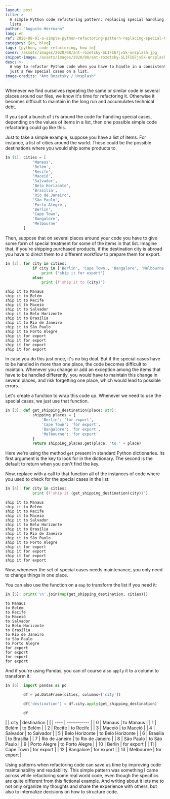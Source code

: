 ```yaml
---
layout: post
title: >-
  A simple Python code refactoring pattern: replacing special handling in
  lists
author: "Augusto Herrmann"
lang: en
ref: 2020-08-01-a-simple-python-refactoring-pattern-replacing-special-handling-in-lists
category: [en, blog]
tags: [python, code refactoring, how to]
cover: /assets/images/2020/08/ant-rozetsky-SLIFI67jv5k-unsplash.jpg
snippet-image: /assets/images/2020/08/ant-rozetsky-SLIFI67jv5k-unsplash.jpg
desc: >-
  A way to refactor Python code when you have to handle in a consistent way
  just a few special cases on a list.
image-credits: "Ant Rozetsky / Unsplash"
---
```


Whenever we find ourselves repeating the same or similar code in several
places around our files, we know it's time for refactoring it. Otherwise
it becomes difficult to maintain in the long run and accumulates technical
debt.

If you spot a bunch of `if`s around the code for handling special cases,
depending on the values of items in a list, then one possible simple code
refactoring could go like this.

Just to take a simple example, suppose you have a list of items. For
instance, a list of cities around the world. These could be the possible
destinations where you would ship some products to.

```python
In [1]: cities = [
            'Manaus',
            'Belém',
            'Recife',
            'Maceió',
            'Salvador',
            'Belo Horizonte',
            'Brasília',
            'Rio de Janeiro',
            'São Paulo',
            'Porto Alegre',
            'Berlin',
            'Cape Town',
            'Bangalore',
            'Melbourne'
        ]
```

Then, suppose that on several places around your code you have to give some
form of special treatment for some of the items in that list. Imagine that,
if you're shipping purchased products, if the destination city is abroad you
have to direct them to a different workflow to prepare them for export.

```python
In [2]: for city in cities:
            if city in ['Berlin', 'Cape Town', 'Bangalore', 'Melbourne']:
                print ('ship it for export')
            else:
                print (f'ship it to {city}')
```
```
ship it to Manaus
ship it to Belém
ship it to Recife
ship it to Maceió
ship it to Salvador
ship it to Belo Horizonte
ship it to Brasília
ship it to Rio de Janeiro
ship it to São Paulo
ship it to Porto Alegre
ship it for export
ship it for export
ship it for export
ship it for export
```

In case you do this just once, it's no big deal. But if the special cases have
to be handled in more than one place, the code becomes difficult to maintain.
Whenever you change or add an exception among the items that have to be
handled differently, you would have to maintain this change in several places,
and risk forgetting one place, which would lead to possible errors.

Let's create a function to wrap this code up. Whenever we need to use the
special cases, we just use that function.

```python
In [3]: def get_shipping_destination(place: str):
            shipping_places = {
                'Berlin': 'for export',
                'Cape Town': 'for export',
                'Bangalore': 'for export',
                'Melbourne': 'for export'
            }
            return shipping_places.get(place, 'to ' + place)
```

Here we're using the method `get` present in standard Python dictionaries.
Its first argument is the key to look for in the dictionary. The second is
the default to return when you don't find the key.

Now, replace with a call to that function all of the instances of code where
you used to check for the special cases in the list:

```python
In [4]: for city in cities:
            print (f'ship it {get_shipping_destination(city)}')
```
```
ship it to Manaus
ship it to Belém
ship it to Recife
ship it to Maceió
ship it to Salvador
ship it to Belo Horizonte
ship it to Brasília
ship it to Rio de Janeiro
ship it to São Paulo
ship it to Porto Alegre
ship it for export
ship it for export
ship it for export
ship it for export
```

Now, whenever the set of special cases needs maintenance, you only need to
change things in one place.

You can also use the function on a `map` to transform the list if you need it:

```python
In [5]: print('\n'.join(map(get_shipping_destination, cities)))
```
```
to Manaus
to Belém
to Recife
to Maceió
to Salvador
to Belo Horizonte
to Brasília
to Rio de Janeiro
to São Paulo
to Porto Alegre
for export
for export
for export
for export
```

And if you're using Pandas, you can of course also `apply` it to a column
to transform it:

```python
In [6]: import pandas as pd

        df = pd.DataFrame(cities, columns=['city'])

        df['destination'] = df.city.apply(get_shipping_destination)

        df
```

|   | city | destination |
|   | ---- | ----------- |
| 0 | Manaus | to Manaus |
| 1 | Belém | to Belém |
| 2 | Recife | to Recife |
| 3 | Maceió | to Maceió |
| 4 | Salvador | to Salvador |
| 5 | Belo Horizonte | to Belo Horizonte |
| 6 | Brasília | to Brasília |
| 7 | Rio de Janeiro | to Rio de Janeiro |
| 8 | São Paulo | to São Paulo |
| 9 | Porto Alegre | to Porto Alegre |
| 10 | Berlin | for export |
| 11 | Cape Town | for export |
| 12 | Bangalore | for export |
| 13 | Melbourne | for export |

Using patterns when refactoring code can save us time by improving code
maintainability and readability. This simple pattern was something I
came across while refactoring some real world code, even though the
specifics are quite different from this fictional example. And writing
about it lets me to not only organize my thoughts and share the
experience with others, but also to internalize decisions on how to
structure code.

